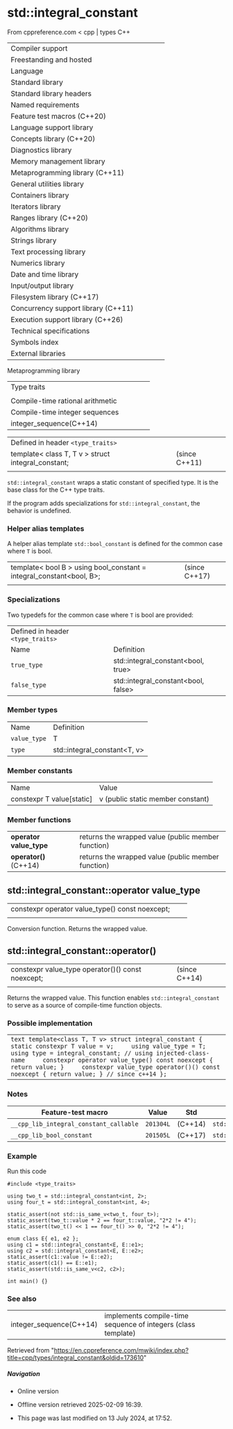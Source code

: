 # std::integral_constant

From cppreference.com
< cpp‎ | types
C++

|  |  |  |  |  |
| --- | --- | --- | --- | --- |
| Compiler support | | | | |
| Freestanding and hosted | | | | |
| Language | | | | |
| Standard library | | | | |
| Standard library headers | | | | |
| Named requirements | | | | |
| Feature test macros (C++20) | | | | |
| Language support library | | | | |
| Concepts library (C++20) | | | | |
| Diagnostics library | | | | |
| Memory management library | | | | |
| Metaprogramming library (C++11) | | | | |
| General utilities library | | | | |
| Containers library | | | | |
| Iterators library | | | | |
| Ranges library (C++20) | | | | |
| Algorithms library | | | | |
| Strings library | | | | |
| Text processing library | | | | |
| Numerics library | | | | |
| Date and time library | | | | |
| Input/output library | | | | |
| Filesystem library (C++17) | | | | |
| Concurrency support library (C++11) | | | | |
| Execution support library (C++26) | | | | |
| Technical specifications | | | | |
| Symbols index | | | | |
| External libraries | | | | |

Metaprogramming library

|  |  |  |  |  |
| --- | --- | --- | --- | --- |
| Type traits | | | | |
| |  |  |  |  |  | | --- | --- | --- | --- | --- | | Type categories | | | | | | is_void(C++11) | | | | | | is_null_pointer(C++11)(DR\*) | | | | | | |  |  |  |  |  | | --- | --- | --- | --- | --- | | is_array(C++11) | | | | | | is_pointer(C++11) | | | | | | is_enum(C++11) | | | | | | is_union(C++11) | | | | | | is_class(C++11) | | | | | | is_function(C++11) | | | | | | is_reference(C++11) | | | | | | |  |  |  |  |  | | --- | --- | --- | --- | --- | | is_object(C++11) | | | | | | is_scalar(C++11) | | | | | | is_compound(C++11) | | | | | | is_integral(C++11) | | | | | | is_floating_point(C++11) | | | | | | is_fundamental(C++11) | | | | | | is_arithmetic(C++11) | | | | | | | is_lvalue_reference(C++11) | | | | | | is_rvalue_reference(C++11) | | | | | | is_member_pointer(C++11) | | | | | | is_member_object_pointer(C++11) | | | | | | is_member_function_pointer(C++11) | | | | | | Type properties | | | | | | is_const(C++11) | | | | | | is_volatile(C++11) | | | | | | is_empty(C++11) | | | | | | is_polymorphic(C++11) | | | | | | is_final(C++14) | | | | | | is_abstract(C++11) | | | | | | is_aggregate(C++17) | | | | | | is_implicit_lifetime(C++23) | | | | | | is_trivial(C++11)(deprecated in C++26) | | | | | | is_trivially_copyable(C++11) | | | | | | is_standard_layout(C++11) | | | | | | is_literal_type(C++11)(until C++20\*) | | | | | | is_pod(C++11)(deprecated in C++20) | | | | | | is_signed(C++11) | | | | | | is_unsigned(C++11) | | | | | | is_bounded_array(C++20) | | | | | | is_unbounded_array(C++20) | | | | | | is_scoped_enum(C++23) | | | | | | has_unique_object_representations(C++17) | | | | | | Type trait constants | | | | | | ****integral_constantbool_constanttrue_typefalse_type****(C++11)(C++17)(C++11)(C++11) | | | | | | Metafunctions | | | | | | conjunction(C++17) | | | | | | disjunction(C++17) | | | | | | negation(C++17) | | | | | | |  |  |  |  |  | | --- | --- | --- | --- | --- | | Supported operations | | | | | | |  |  |  |  |  | | --- | --- | --- | --- | --- | | is_constructibleis_trivially_constructibleis_nothrow_constructible(C++11)(C++11)(C++11) | | | | | | is_default_constructibleis_trivially_default_constructibleis_nothrow_default_constructible(C++11)(C++11)(C++11) | | | | | | is_copy_constructibleis_trivially_copy_constructibleis_nothrow_copy_constructible(C++11)(C++11)(C++11) | | | | | | is_move_constructibleis_trivially_move_constructibleis_nothrow_move_constructible(C++11)(C++11)(C++11) | | | | | | is_assignableis_trivially_assignableis_nothrow_assignable(C++11)(C++11)(C++11) | | | | | | |  |  |  |  |  | | --- | --- | --- | --- | --- | | is_copy_assignableis_trivially_copy_assignableis_nothrow_copy_assignable(C++11)(C++11)(C++11) | | | | | | is_move_assignableis_trivially_move_assignableis_nothrow_move_assignable(C++11)(C++11)(C++11) | | | | | | is_destructibleis_trivially_destructibleis_nothrow_destructible(C++11)(C++11)(C++11) | | | | | | has_virtual_destructor(C++11) | | | | | | is_swappable_withis_swappableis_nothrow_swappable_withis_nothrow_swappable(C++17)(C++17)(C++17)(C++17) | | | | | |  | | | | | | | Relationships and property queries | | | | | | |  |  |  |  |  | | --- | --- | --- | --- | --- | | is_same(C++11) | | | | | | is_convertibleis_nothrow_convertible(C++11)(C++20) | | | | | | is_layout_compatible(C++20) | | | | | | is_pointer_interconvertible_base_of(C++20) | | | | | | is_pointer_interconvertible_with_class(C++20) | | | | | | is_corresponding_member(C++20) | | | | | | reference_constructs_from_temporary(C++23) | | | | | | reference_converts_from_temporary(C++23) | | | | | | |  |  |  |  |  | | --- | --- | --- | --- | --- | | is_base_of(C++11) | | | | | | is_virtual_base_of(C++26) | | | | | | alignment_of(C++11) | | | | | | rank(C++11) | | | | | | extent(C++11) | | | | | | is_invocableis_invocable_ris_nothrow_invocableis_nothrow_invocable_r(C++17)(C++17)(C++17)(C++17) | | | | | | | Type modifications | | | | | | |  |  |  |  |  | | --- | --- | --- | --- | --- | | remove_cvremove_constremove_volatile(C++11)(C++11)(C++11) | | | | | | add_cvadd_constadd_volatile(C++11)(C++11)(C++11) | | | | | | make_signed(C++11) | | | | | | make_unsigned(C++11) | | | | | | |  |  |  |  |  | | --- | --- | --- | --- | --- | | remove_reference(C++11) | | | | | | add_lvalue_referenceadd_rvalue_reference(C++11)(C++11) | | | | | | remove_pointer(C++11) | | | | | | add_pointer(C++11) | | | | | | remove_extent(C++11) | | | | | | remove_all_extents(C++11) | | | | | |  | | | | | | | Type transformations | | | | | | |  |  |  |  |  | | --- | --- | --- | --- | --- | | aligned_storage(C++11)(deprecated in C++23) | | | | | | aligned_union(C++11)(deprecated in C++23) | | | | | | decay(C++11) | | | | | | remove_cvref(C++20) | | | | | | result_ofinvoke_result(C++11)(until C++20\*)(C++17) | | | | | |  | | | | | | |  |  |  |  |  | | --- | --- | --- | --- | --- | | conditional(C++11) | | | | | | common_type(C++11) | | | | | | common_reference(C++20) | | | | | | underlying_type(C++11) | | | | | | type_identity(C++20) | | | | | | enable_if(C++11) | | | | | | void_t(C++17) | | | | | | |
| Compile-time rational arithmetic | | | | |
| Compile-time integer sequences | | | | |
| integer_sequence(C++14) | | | | |

|  |  |  |
| --- | --- | --- |
| Defined in header `<type_traits>` |  |  |
| template< class T, T v >  struct integral_constant; |  | (since C++11) |
|  |  |  |

`std::integral_constant` wraps a static constant of specified type. It is the base class for the C++ type traits.

If the program adds specializations for `std::integral_constant`, the behavior is undefined.

### Helper alias templates

A helper alias template `std::bool_constant` is defined for the common case where `T` is bool.

|  |  |  |
| --- | --- | --- |
| template< bool B >  using bool_constant = integral_constant<bool, B>; |  | (since C++17) |
|  |  |  |

### Specializations

Two typedefs for the common case where `T` is bool are provided:

|  |  |
| --- | --- |
| Defined in header `<type_traits>` | |
| Name | Definition |
| `true_type` | std::integral_constant<bool, true> |
| `false_type` | std::integral_constant<bool, false> |

### Member types

|  |  |
| --- | --- |
| Name | Definition |
| `value_type` | T |
| `type` | std::integral_constant<T, v> |

### Member constants

|  |  |
| --- | --- |
| Name | Value |
| constexpr T value[static] | v   (public static member constant) |

### Member functions

|  |  |
| --- | --- |
| ****operator value_type**** | returns the wrapped value   (public member function) |
| ****operator()****(C++14) | returns the wrapped value   (public member function) |

## std::integral_constant::operator value_type

|  |  |  |
| --- | --- | --- |
| constexpr operator value_type() const noexcept; |  |  |
|  |  |  |

Conversion function. Returns the wrapped value.

## std::integral_constant::operator()

|  |  |  |
| --- | --- | --- |
| constexpr value_type operator()() const noexcept; |  | (since C++14) |
|  |  |  |

Returns the wrapped value. This function enables `std::integral_constant` to serve as a source of compile-time function objects.

### Possible implementation

|  |
| --- |
| ```text template<class T, T v> struct integral_constant {     static constexpr T value = v;     using value_type = T;     using type = integral_constant; // using injected-class-name     constexpr operator value_type() const noexcept { return value; }     constexpr value_type operator()() const noexcept { return value; } // since c++14 }; ``` |

### Notes

| Feature-test macro | Value | Std | Feature |
| --- | --- | --- | --- |
| `__cpp_lib_integral_constant_callable` | `201304L` | (C++14) | `std::integral_constant::operator()` |
| `__cpp_lib_bool_constant` | `201505L` | (C++17) | `std::bool_constant` |

### Example

Run this code

```
#include <type_traits>
 
using two_t = std::integral_constant<int, 2>;
using four_t = std::integral_constant<int, 4>;
 
static_assert(not std::is_same_v<two_t, four_t>);
static_assert(two_t::value * 2 == four_t::value, "2*2 != 4");
static_assert(two_t() << 1 == four_t() >> 0, "2*2 != 4");
 
enum class E{ e1, e2 };
using c1 = std::integral_constant<E, E::e1>;
using c2 = std::integral_constant<E, E::e2>;
static_assert(c1::value != E::e2);
static_assert(c1() == E::e1);
static_assert(std::is_same_v<c2, c2>);
 
int main() {}

```

### See also

|  |  |
| --- | --- |
| integer_sequence(C++14) | implements compile-time sequence of integers   (class template) |

Retrieved from "<https://en.cppreference.com/mwiki/index.php?title=cpp/types/integral_constant&oldid=173610>"

##### Navigation

- Online version
- Offline version retrieved 2025-02-09 16:39.

- This page was last modified on 13 July 2024, at 17:52.